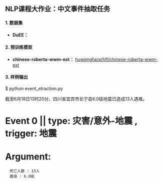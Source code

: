 ## NLP课程大作业：中文事件抽取任务

#### 1. 数据集

- **DuEE：** 

#### 2. 预训练模型

- **chinese-roberta-wwm-ext：** [huggingface/hfl/chinese-roberta-wwm-ext](https://huggingface.co/hfl/chinese-roberta-wwm-ext)


#### 3. 样例输出

$ python event_etraction.py

截至6月18日13时20分，四川省宜宾市长宁县6.0级地震已造成13人遇难。
# Event 0 || type: 灾害/意外-地震 , trigger: 地震
#   Argument:
      死亡人数 : 13人
      震级 : 6.0级